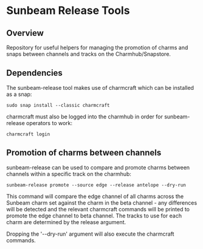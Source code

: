 # Sunbeam Release Tools

## Overview

Repository for useful helpers for managing the promotion of charms and snaps
between channels and tracks on the Charmhub/Snapstore.

## Dependencies

The sunbeam-release tool makes use of charmcraft which can be installed as a
snap:

    sudo snap install --classic charmcraft

charmcraft must also be logged into the charmhub in order for sunbeam-release
operators to work:

    charmcraft login

## Promotion of charms between channels

sunbeam-release can be used to compare and promote charms between channels
within a specific track on the charmhub:

    sunbeam-release promote --source edge --release antelope --dry-run

This command will compare the edge channel of all charms across the Sunbeam
charm set against the charm in the beta channel - any differences will be
detected and the relevant charmcraft commands will be printed to promote
the edge channel to beta channel.  The tracks to use for each charm are
determined by the release argument.

Dropping the '--dry-run' argument will also execute the charmcraft commands.
